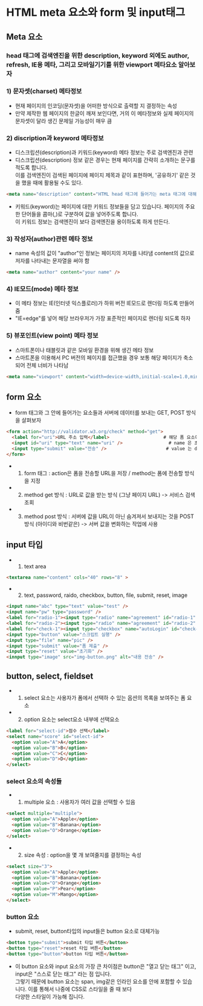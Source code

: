 # HTML meta 요소와 form 및 input태그
## Meta 요소
###  head 태그에 검색엔진을 위한 description, keyword 외에도 author, refresh, IE용 메타, 그리고 모바일기기를 위한 viewport 메타요소 알아보자

### 1)  문자셋(charset) 메타정보
- 현재 페이지의 인코딩(문자셋)을 어떠한 방식으로 출력할 지 결정하는 속성
- 만약 제작한 웹 페이지의 한글이 깨져 보인다면, 거의 이 메타정보와 실제 페이지의 문자셋이 달라 생긴 문제일 가능성이 매우 큼
### 2) discription과 keyword 메타정보
- 디스크립션(description)과 키워드(keyword) 메타 정보는 주로 검색엔진과 관련
- 디스크립션(description) 정보 같은 경우는 현재 페이지를 간략히 소개하는 문구를 적도록 합니다. <br/>이를 검색엔진이 검색된 페이지에 페이지 제목과 같이 표현하며, '공유하기' 같은 것을 했을 때에 활용될 수도 있다.
```html
<meta name="description" content="HTML head 태그에 들어가는 meta 태그에 대해 더 다룹니다. 검색엔진을 위한 description, keyword 외에도 author, refresh, IE용 메타, 그리고 모바일기기를 위한 viewport 메타도 살펴 봅니다.">
```
- 키워드(keyword)는 페이지에 대한 키워드 정보들을 담고 있습니다. 페이지의 주요한 단어들을 콤마(,)로 구분하여 값을 넣어주도록 합니다.<br/>이 키워드 정보는 검색엔진이 보다 검색엔진을 용이하도록 하게 만든다.
### 3) 작성자(author)관련 메타 정보
- name 속성의 값이 "author"인 정보는 페이지의 저자를 나타냄 content의 값으로 저자를 나타내는 문자열을 써야 함
```html
<meta name="author" content="your name" />
```
### 4) IE모드(mode) 메타 정보
- 이 메타 정보는 IE(인터넷 익스플로러)가 하위 버전 IE모드로 렌더링 하도록 만들어 줌
- "IE=edge"를 넣어 해당 브라우저가 가장 표준적인 페이지로 렌더링 되도록 하자
### 5) 뷰포인트(view point) 메타 정보
- 스마트폰이나 태블릿과 같은 모바일 환경을 위해 생긴 메타 정보
- 스마트폰을 이용해서 PC 버전의 페이지를 접근했을 경우 보통 해당 페이지가 축소되어 전체 너비가 나타남
```html
<meta name="viewport" content="width=device-width,initial-scale=1.0,minimum-scale=1.0,maximum-scale=1.0,user-scalable=no" />
```

## form 요소
- form 태그와 그 안에 들어가는 요소들과 서버에 데이터를 보내는 GET, POST 방식을 살펴보자
```html
<form action="http://validator.w3.org/check" method="get">
  <label for="uri">URL 주소 입력</label>                    # 해당 폼 요소에 어떤 값을 넣어야 하는지 명시
  <input id="uri" type="text" name="uri" />                 # name 은 초기값
  <input type="submit" value="전송" />                      # value 는 default 값
</form>
```
- 1) form 태그 : action은 폼을 전송할 URL을 저장 / method는 폼에 전송할 방식을 지정
- 2) method get 방식 : URL로 값을 받는 방식 (그냥 페이지 URL) -> 서비스 검색조회 
- 3) method post 방식 : 서버에 값을 URL이 아닌 숨겨져서 보내지는 것을 POST 방식 (아이디와 비번같은) -> 서버 값을 변화하는 작업에 사용
## input 타입
- 1) text area
```html
<textarea name="content" cols="40" rows="8" >
```
- 2) text, password, raido, checkbox, button, file, submit, reset, image
```html
<input name="abc" type="text" value="test" />
<input name="pw" type="password" />
<label for="radio-1"><input type="radio" name="agreement" id="radio-1" value="1" /> 예</label>
<label for="radio-2"><input type="radio" name="agreement" id="radio-2" value="0" /> 아니오</label>
<label for="check-1"><input type="checkbox" name="autoLogin" id="check-1" /> 자동 로그인</label>
<input type="button" value="스크립트 실행" />
<input type="file" name="pic" />
<input type="submit" value="폼 제출" />
<input type="reset" value="초기화" />
<innput type="image" src="img-button.png" alt="내용 전송" />
```
## button, select, fieldset
- 1) select 요소는 사용자가 폼에서 선택하 수 있는 옵션의 목록을 보여주는 폼 요소
- 2) option 요소는 select요소 내부에 선택요소 
```html
<label for="select-id">점수 선택</label>
<select name="score" id="select-id">
  <option value="A">A</option>
  <option value="B">B</option>
  <option value="C">C</option>
  <option value="D">D</option>
</select>
```
### select 요소의 속성들
- 1) multiple 요소 : 사용자가 여러 값을 선택할 수 있음
```html
<select multiple="multiple">
  <option value="A">Apple</option>
  <option value="B">Banana</option>
  <option value="O">Orange</option>
</select>
```
- 2) size 속성 : option을 몇 개 보여줄지를 결정하는 속성
```html
<select size="3">
  <option value="A">Apple</option>
  <option value="B">Banana</option>
  <option value="O">Orange</option>
  <option value="P">Pear</option>
  <option value="M">Mango</option>
</select>
```

### button 요소
- submit, reset, button타입의 input들은 button 요소로 대체가능
```html
<botton type="submit">submit 타입 버튼</button>
<button type="reset">reset 타입 버튼</button>
<button type="button">button 타입 버튼</button>
```
- 이 button 요소와 input 요소의 가장 큰 차이점은 button은 "열고 닫는 태그" 이고, input은 "스스로 닫는 태그" 라는 점 입니다.<br/>
그렇기 때문에 button 요소는 span, img같은 인라인 요소를 안에 포함할 수 있습니다. 이를 통해서 나중에 CSS로 스타일을 줄 때 보다<br/> 다양한 스타일이 가능해 집니다.
